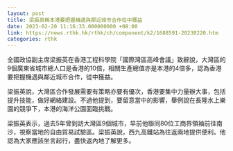 ```yaml
---
layout: post
title: 梁振英稱本港要把握機遇與鄰近城市合作從中獲益
date: 2023-02-20 11:16:33.000000000 +08:00
link: https://news.rthk.hk/rthk/ch/component/k2/1688591-20230220.htm
categories: rthk
---
```


全國政協副主席梁振英在香港工程科學院「國際灣區高峰會議」致辭說，大灣區的9個廣東省城市總人口是香港的10倍，相關生產總值亦是本港的4倍多，認為香港要把握機遇與鄰近城市合作，從中獲益。

梁振英說，大灣區合作發展需要有策略亦要有優次，香港要集中力量辦大事，包括提升技能，做好網絡建設。不過他提到，要留意當中的影響，舉例說在長隆水上樂園的競爭下，本港的海洋公園面臨挑戰。

梁振英表示，過去5年曾到訪大灣區9個城市，早前他聯同80位工商界領袖前往南沙，視察當地的自由貿易試驗區。梁振英說，西九高鐵站為往返兩地提供便利。他認為大家應該坐言起行，盡快返內地了解更多。
